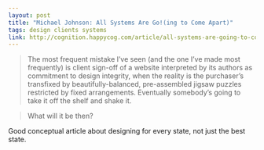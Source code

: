 ```yaml
---
layout: post
title: "Michael Johnson: All Systems Are Go!(ing to Come Apart)"
tags: design clients systems
link: http://cognition.happycog.com/article/all-systems-are-going-to-come-apart
---
```


>The most frequent mistake I’ve seen (and the one I’ve made most frequently) is client sign-off of a website interpreted by its authors as commitment to design integrity, when the reality is the purchaser’s transfixed by beautifully-balanced, pre-assembled jigsaw puzzles restricted by fixed arrangements. Eventually somebody’s going to take it off the shelf and shake it.

>What will it be then?

Good conceptual article about designing for every state, not just the best state.